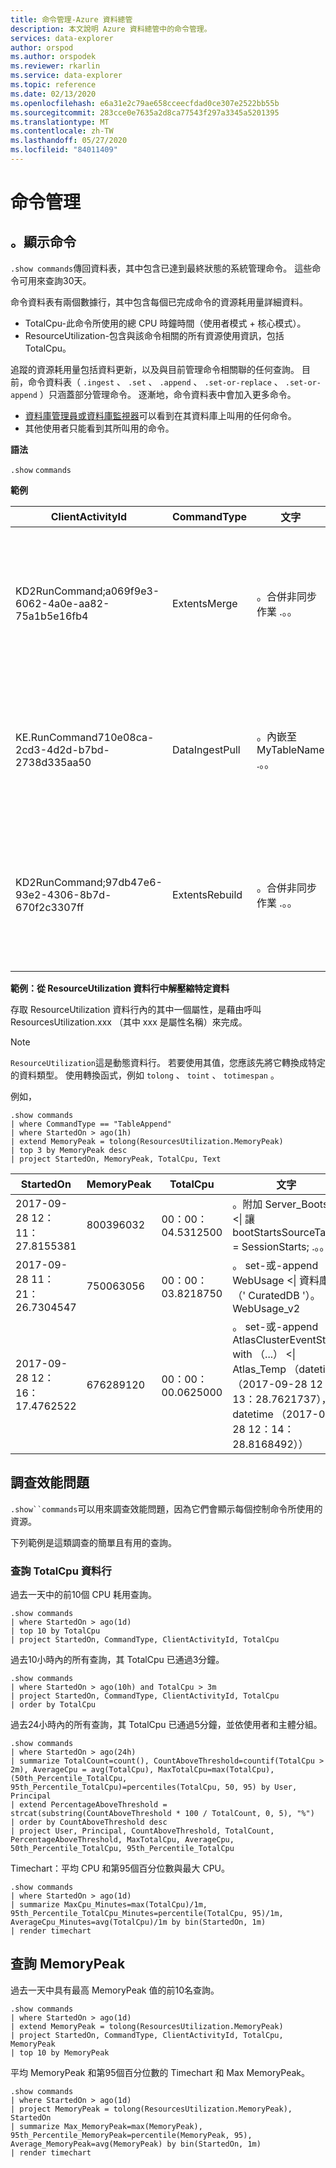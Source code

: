 ```yaml
---
title: 命令管理-Azure 資料總管
description: 本文說明 Azure 資料總管中的命令管理。
services: data-explorer
author: orspod
ms.author: orspodek
ms.reviewer: rkarlin
ms.service: data-explorer
ms.topic: reference
ms.date: 02/13/2020
ms.openlocfilehash: e6a31e2c79ae658cceecfdad0ce307e2522bb55b
ms.sourcegitcommit: 283cce0e7635a2d8ca77543f297a3345a5201395
ms.translationtype: MT
ms.contentlocale: zh-TW
ms.lasthandoff: 05/27/2020
ms.locfileid: "84011409"
---
```

# <a name="commands-management"></a>命令管理

## <a name="show-commands"></a>。顯示命令 

`.show commands`傳回資料表，其中包含已達到最終狀態的系統管理命令。 這些命令可用來查詢30天。

命令資料表有兩個數據行，其中包含每個已完成命令的資源耗用量詳細資料。

* TotalCpu-此命令所使用的總 CPU 時鐘時間（使用者模式 + 核心模式）。
* ResourceUtilization-包含與該命令相關的所有資源使用資訊，包括 TotalCpu。

追蹤的資源耗用量包括資料更新，以及與目前管理命令相關聯的任何查詢。
目前，命令資料表（ `.ingest` 、 `.set` 、 `.append` 、 `.set-or-replace` 、 `.set-or-append` ）只涵蓋部分管理命令。 逐漸地，命令資料表中會加入更多命令。

* [資料庫管理員或資料庫監視器](../management/access-control/role-based-authorization.md)可以看到在其資料庫上叫用的任何命令。
* 其他使用者只能看到其所叫用的命令。

**語法**

`.show` `commands`
 
**範例**
 
|ClientActivityId |CommandType |文字 |資料庫 |StartedOn |LastUpdatedOn |持續時間 |State |RootActivityId |使用者 |FailureReason |應用程式 |主體 |TotalCpu |ResourceUtilization
|--|--|--|--|--|--|--|--|--|--|--|--|--|--|--
|KD2RunCommand;a069f9e3-6062-4a0e-aa82-75a1b5e16fb4 |ExtentsMerge   |。合併非同步作業 .。。    |DB1    |2017-09-05 11：08：07.5738569    |2017-09-05 11：08：09.1051161    |00：00：01.5312592   |已完成  |b965d809-3f3e-4f44-bd2b-5e1f49ac46c5   |AAD 應用程式識別碼 = 5ba8cec2-9a70-e92c98cad651  |   |Kusto. Azure. DM .Svc |aadapp = 5ba8cec2-9a70-e92c98cad651  |00：00：03.5781250   |{"ScannedExtentsStatistics"： {"MinDataScannedTime"： null，"MaxDataScannedTime"： null}，"CacheStatistics"： {Memory "： {" 遺漏 "：2，" 命中 "： 20}，" Disk "： {" 遺漏 "：2，" 命中 "： 0}}，" MemoryPeak "：159620640，" TotalCpu "：" 00：00： 03.5781250 "} 
|KE.RunCommand710e08ca-2cd3-4d2d-b7bd-2738d335aa50    |DataIngestPull |。內嵌至 MyTableName .。。   |TestDB |2017-09-04 16：00：37.0915452    |2017-09-04 16：04：37.2834555    |00：04：00.1919103   |Failed |a8986e9e-943f-81b0270d6fae4    |cooper@fabrikam.com    |已處置通訊端連接。   |Kusto.Explorer |以 aaduser name> = .。。    |00:00:00   |{"ScannedExtentsStatistics"： {"MinDataScannedTime"： null，"MaxDataScannedTime"： null}，"CacheStatistics"： {"Memory"： {"遺漏"：0，命中 "： 0}，" Disk "： {" 遺漏 "：0，" 命中 "： 0}}，" MemoryPeak "：0，" TotalCpu "：" 00:00:00 "} 
|KD2RunCommand;97db47e6-93e2-4306-8b7d-670f2c3307ff |ExtentsRebuild |。合併非同步作業 .。。    |DB2    |2017-09-18 13：29：38.5945531    |2017-09-18 13：29：39.9451163    |00：00：01.3505632   |已完成  |d5ebb755-d5df-4e94-b240-9accdf06c2d1   |AAD 應用程式識別碼 = 5ba8cec2-9a70-e92c98cad651  |   |Kusto. Azure. DM .Svc |aadapp = 5ba8cec2-9a70-e92c98cad651  |00：00：00.8906250   |{"ScannedExtentsStatistics"： {"MinDataScannedTime"： null，"MaxDataScannedTime"： null}，"CacheStatistics"： {Memory "： {" 遺漏 "：0，" 命中 "： 1}，" Disk "： {" 遺漏 "：0，" 命中 "： 0}}，" MemoryPeak "：88828560，" TotalCpu "：" 00：00： 00.8906250 "} 

**範例：從 ResourceUtilization 資料行中解壓縮特定資料**

存取 ResourceUtilization 資料行內的其中一個屬性，是藉由呼叫 ResourcesUtilization.xxx （其中 xxx 是屬性名稱）來完成。
> [!NOTE] 
> `ResourceUtilization`這是動態資料行。 若要使用其值，您應該先將它轉換成特定的資料類型。 使用轉換函式，例如 `tolong` 、 `toint` 、 `totimespan` 。  

例如，

```kusto
.show commands
| where CommandType == "TableAppend"
| where StartedOn > ago(1h)
| extend MemoryPeak = tolong(ResourcesUtilization.MemoryPeak)
| top 3 by MemoryPeak desc
| project StartedOn, MemoryPeak, TotalCpu, Text
```

|StartedOn |MemoryPeak |TotalCpu |文字
|--|--|--|--
| 2017-09-28 12：11：27.8155381   | 800396032 | 00：00：04.5312500 |。附加 Server_Boots <\| 讓 bootStartsSourceTable = SessionStarts; .。。
| 2017-09-28 11：21：26.7304547   | 750063056 | 00：00：03.8218750 |。 set-或-append WebUsage <\| 資料庫（' CuratedDB '）。WebUsage_v2 | 總結 .。。 | 專案 .。。
| 2017-09-28 12：16：17.4762522   | 676289120 | 00：00：00.0625000 |。 set-或-append AtlasClusterEventStats with （...） <\| Atlas_Temp （datetime （2017-09-28 12：13：28.7621737），datetime （2017-09-28 12：14：28.8168492））

## <a name="investigating-performance-issues"></a>調查效能問題

`.show``commands`可以用來調查效能問題，因為它們會顯示每個控制命令所使用的資源。

下列範例是這類調查的簡單且有用的查詢。

### <a name="query-the-totalcpu-column"></a>查詢 TotalCpu 資料行

過去一天中的前10個 CPU 耗用查詢。

```kusto
.show commands
| where StartedOn > ago(1d)
| top 10 by TotalCpu
| project StartedOn, CommandType, ClientActivityId, TotalCpu 
```

過去10小時內的所有查詢，其 TotalCpu 已通過3分鐘。

```kusto
.show commands
| where StartedOn > ago(10h) and TotalCpu > 3m
| project StartedOn, CommandType, ClientActivityId, TotalCpu 
| order by TotalCpu 
```

過去24小時內的所有查詢，其 TotalCpu 已通過5分鐘，並依使用者和主體分組。

```kusto
.show commands  
| where StartedOn > ago(24h)
| summarize TotalCount=count(), CountAboveThreshold=countif(TotalCpu > 2m), AverageCpu = avg(TotalCpu), MaxTotalCpu=max(TotalCpu), (50th_Percentile_TotalCpu, 95th_Percentile_TotalCpu)=percentiles(TotalCpu, 50, 95) by User, Principal
| extend PercentageAboveThreshold = strcat(substring(CountAboveThreshold * 100 / TotalCount, 0, 5), "%")
| order by CountAboveThreshold desc
| project User, Principal, CountAboveThreshold, TotalCount, PercentageAboveThreshold, MaxTotalCpu, AverageCpu, 50th_Percentile_TotalCpu, 95th_Percentile_TotalCpu
```

Timechart：平均 CPU 和第95個百分位數與最大 CPU。

```kusto
.show commands 
| where StartedOn > ago(1d) 
| summarize MaxCpu_Minutes=max(TotalCpu)/1m, 95th_Percentile_TotalCpu_Minutes=percentile(TotalCpu, 95)/1m, AverageCpu_Minutes=avg(TotalCpu)/1m by bin(StartedOn, 1m)
| render timechart
```

## <a name="query-the-memorypeak"></a>查詢 MemoryPeak

過去一天中具有最高 MemoryPeak 值的前10名查詢。

```kusto
.show commands
| where StartedOn > ago(1d)
| extend MemoryPeak = tolong(ResourcesUtilization.MemoryPeak)
| project StartedOn, CommandType, ClientActivityId, TotalCpu, MemoryPeak
| top 10 by MemoryPeak  
```

平均 MemoryPeak 和第95個百分位數的 Timechart 和 Max MemoryPeak。

```kusto
.show commands 
| where StartedOn > ago(1d)
| project MemoryPeak = tolong(ResourcesUtilization.MemoryPeak), StartedOn 
| summarize Max_MemoryPeak=max(MemoryPeak), 95th_Percentile_MemoryPeak=percentile(MemoryPeak, 95), Average_MemoryPeak=avg(MemoryPeak) by bin(StartedOn, 1m)
| render timechart
```
